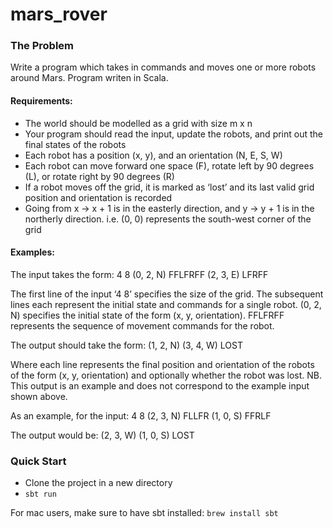 # mars_rover

### The Problem
Write a program which takes in commands and moves one or more robots around
Mars. Program writen in Scala. 

#### Requirements:
- The world should be modelled as a grid with size m x n
- Your program should read the input, update the robots, and print out the final states of
the robots
- Each robot has a position (x, y), and an orientation (N, E, S, W)
- Each robot can move forward one space (F), rotate left by 90 degrees (L), or rotate
right by 90 degrees (R)
- If a robot moves off the grid, it is marked as ‘lost’ and its last valid grid position and
orientation is recorded
- Going from x -> x + 1 is in the easterly direction, and y -> y + 1 is in the northerly
direction. i.e. (0, 0) represents the south-west corner of the grid

#### Examples:
The input takes the form:
4 8
(0, 2, N) FFLFRFF
(2, 3, E) LFRFF

The first line of the input ‘4 8’ specifies the size of the grid. The subsequent lines each represent
the initial state and commands for a single robot. (0, 2, N) specifies the initial state of the form
(x, y, orientation). FFLFRFF represents the sequence of movement commands for the robot.

The output should take the form:
(1, 2, N)
(3, 4, W) LOST

Where each line represents the final position and orientation of the robots of the form (x, y,
orientation) and optionally whether the robot was lost. NB. This output is an example and does
not correspond to the example input shown above.

As an example, for the input:
4 8
(2, 3, N) FLLFR
(1, 0, S) FFRLF

The output would be:
(2, 3, W)
(1, 0, S) LOST

### Quick Start
- Clone the project in a new directory
- `sbt run`

For mac users, make sure to have sbt installed: `brew install sbt`



